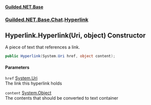 #### [Guilded.NET.Base](Guilded_NET_Base.md 'Guilded.NET.Base')
### [Guilded.NET.Base.Chat](Guilded_NET_Base.md#Guilded_NET_Base_Chat 'Guilded.NET.Base.Chat').[Hyperlink](Hyperlink.md 'Guilded.NET.Base.Chat.Hyperlink')
## Hyperlink.Hyperlink(Uri, object) Constructor
A piece of text that references a link.  
```csharp
public Hyperlink(System.Uri href, object content);
```
#### Parameters
<a name='Guilded_NET_Base_Chat_Hyperlink_Hyperlink(System_Uri_object)_href'></a>
`href` [System.Uri](https://docs.microsoft.com/en-us/dotnet/api/System.Uri 'System.Uri')  
The link this hyperlink holds
  
<a name='Guilded_NET_Base_Chat_Hyperlink_Hyperlink(System_Uri_object)_content'></a>
`content` [System.Object](https://docs.microsoft.com/en-us/dotnet/api/System.Object 'System.Object')  
The contents that should be converted to text container
  
